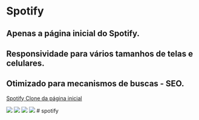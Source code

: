 # Spotify

## Apenas a página inicial do Spotify.
## Responsividade para vários tamanhos de telas e celulares.
## Otimizado para mecanismos de buscas - SEO.

[Spotify Clone da página inicial](https://machado12.github.io/Spotify/)

<img src="images/spotify1.png">

<img src="images/seo1.png">

<img src="images/seo2.png">

<img src="images/eu.jpg">
# spotify
